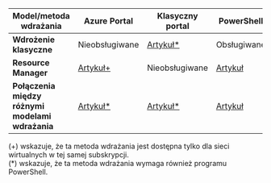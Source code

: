 | **Model/metoda wdrażania** | **Azure Portal** | **Klasyczny portal** | **PowerShell** |
| --- | --- | --- | --- |
| **Wdrożenie klasyczne** |Nieobsługiwane |[Artykuł*](../articles/vpn-gateway/virtual-networks-configure-vnet-to-vnet-connection.md) |Obsługiwane |
| **Resource Manager** |[Artykuł+](../articles/vpn-gateway/vpn-gateway-howto-vnet-vnet-resource-manager-portal.md) |Nieobsługiwane |[Artykuł](../articles/vpn-gateway/vpn-gateway-vnet-vnet-rm-ps.md) |
| **Połączenia między różnymi modelami wdrażania** |[Artykuł*](../articles/vpn-gateway/vpn-gateway-connect-different-deployment-models-portal.md) |[Artykuł*](../articles/vpn-gateway/vpn-gateway-connect-different-deployment-models-portal.md) |[Artykuł](../articles/vpn-gateway/vpn-gateway-connect-different-deployment-models-powershell.md) |

(+) wskazuje, że ta metoda wdrażania jest dostępna tylko dla sieci wirtualnych w tej samej subskrypcji.<br>
(*) wskazuje, że ta metoda wdrażania wymaga również programu PowerShell.



<!--HONumber=Nov16_HO2-->


